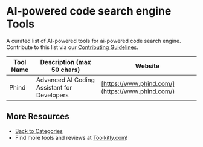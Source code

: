 # AI-powered code search engine Tools

A curated list of AI-powered tools for ai-powered code search engine. Contribute to this list via our [Contributing Guidelines](../CONTRIBUTING.md).

| Tool Name | Description (max 50 chars) | Website |
|-----------|----------------------------|---------|
| Phind | Advanced AI Coding Assistant for Developers | [https://www.phind.com/](https://www.phind.com/) |

## More Resources
- [Back to Categories](../README.md)
- Find more tools and reviews at [Toolkitly.com](https://toolkitly.com)!
